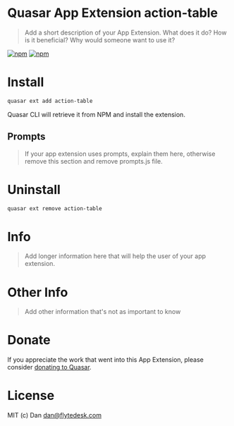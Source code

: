 # Quasar App Extension action-table

> Add a short description of your App Extension. What does it do? How is it beneficial? Why would someone want to use it?

[![npm](https://img.shields.io/npm/v/quasar-app-extension-action-table.svg?label=quasar-app-extension-action-table)](https://www.npmjs.com/package/quasar-app-extension-action-table)
[![npm](https://img.shields.io/npm/dt/quasar-app-extension-action-table.svg)](https://www.npmjs.com/package/quasar-app-extension-action-table)

# Install
```bash
quasar ext add action-table
```
Quasar CLI will retrieve it from NPM and install the extension.

## Prompts

> If your app extension uses prompts, explain them here, otherwise remove this section and remove prompts.js file.

# Uninstall
```bash
quasar ext remove action-table
```

# Info
> Add longer information here that will help the user of your app extension.

# Other Info
> Add other information that's not as important to know

# Donate
If you appreciate the work that went into this App Extension, please consider [donating to Quasar](https://donate.quasar.dev).

# License
MIT (c) Dan <dan@flytedesk.com>

